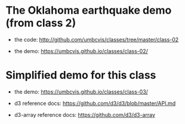 
# The Oklahoma earthquake demo (from class 2)

* the code: http://github.com/umbcvis/classes/tree/master/class-02

* the demo: https://umbcvis.github.io/classes/class-02/

# Simplified demo for this class

* the demo: https://umbcvis.github.io/classes/class-03/

* d3 reference docs: https://github.com/d3/d3/blob/master/API.md

* d3-array reference docs: https://github.com/d3/d3-array
